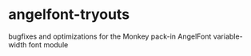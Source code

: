 angelfont-tryouts
=================

bugfixes and optimizations for the Monkey pack-in AngelFont variable-width font module
